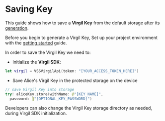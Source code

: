 # Saving Key

This guide shows how to save a **Virgil Key** from the default storage after its [generation](/docs/guides/virgil-key/generating-key.md).

Before you begin to generate a Virgil Key, Set up your project environment with the [getting started](/docs/guides/configuration/client.md) guide.

In order to save the Virgil Key we need to:

- Initialize the **Virgil SDK**:

```swift
let virgil = VSSVirgilApi(token: "[YOUR_ACCESS_TOKEN_HERE]")
```

- Save Alice's Virgil Key in the protected storage on the device

```swift
// save Virgil Key into storage
try! aliceKey.store(withName: @"[KEY_NAME]",
  password: @"[OPTIONAL_KEY_PASSWORD]")
```


Developers can also change the Virgil Key storage directory as needed, during Virgil SDK initialization.
